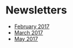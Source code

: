 # Newsletters

- [February 2017](/newsletter-02-2017.md)
- [March 2017](/newsletter-03-2017.md)
- [May 2017](/newsletter-05-2017.md)